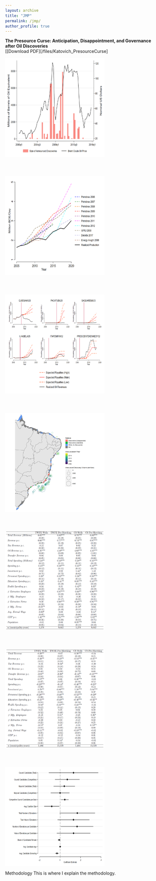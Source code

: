 ```yaml
---
layout: archive
title: "JMP"
permalink: /jmp/
author_profile: true
---
```


**The Presource Curse: Anticipation, Disappointment, and Governance after Oil Discoveries**<br>
[[Download PDF][/files/Katovich_PresourceCurse]<br/>

<img align="center" width="320" height="320" src="files/Graph_Discoveries_and_Prices.PNG">
 
 <br/> <br/>

<img align="center" width="320" height="320" src="files/Production_Forecasts.PNG">
 
 <br/> <br/>
 
 <img align="center" width="320" height="320" src="files/Revenue_Forecasts_Municipalities4.PNG">
 
 <br/> <br/>
 
 <img align="center" width="320" height="320" src="files/SampleMap_withDiscoveries.PNG">
 
 <br/> <br/>
 
 <img align="center" width="320" height="320" src="files/TWFE_CS_Table_Satisfied.PNG">
 
 <br/> <br/>
 
 <img align="center" width="320" height="320" src="files/TWFE_CS_Table_Disappointed.PNG">
 
 <br/> <br/>
 
 <img align="center" width="320" height="320" src="files/Election_Competition_Wells.PNG">
 
 <br/>
 
 Methodology
 This is where I explain the methodology.
